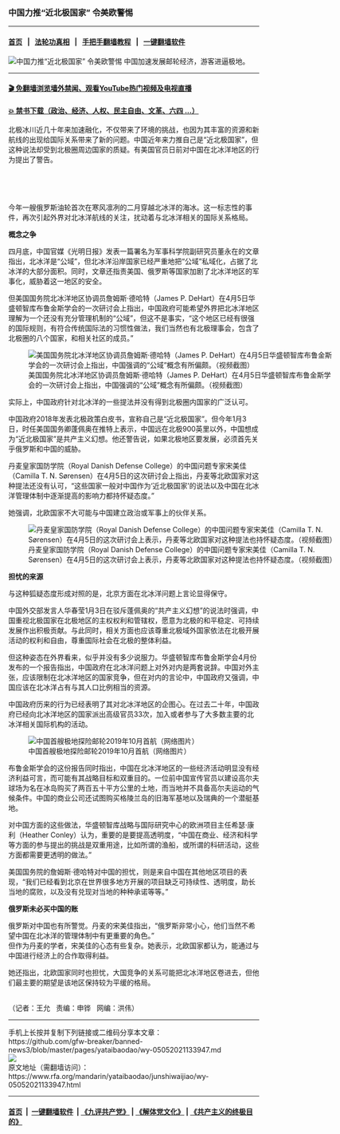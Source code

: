 ### 中国力推“近北极国家”    令美欧警惕
------------------------

#### [首页](https://github.com/gfw-breaker/banned-news3/blob/master/README.md) &nbsp;&nbsp;|&nbsp;&nbsp; [法轮功真相](https://github.com/begood0513/basic/blob/master/README.md)  &nbsp;&nbsp;|&nbsp;&nbsp; [手把手翻墙教程](https://github.com/gfw-breaker/guides/wiki)  &nbsp;&nbsp;|&nbsp;&nbsp; [一键翻墙软件](https://github.com/gfw-breaker/nogfw/blob/master/README.md)  



<div id="headerimg">
 <img alt="中国力推“近北极国家”    令美欧警惕" src="https://www.rfa.org/mandarin/yataibaodao/junshiwaijiao/wy-05052021133947.html/@@images/c34a26ba-ac28-4db5-a3eb-8f6ec581bfe1.jpeg" title="中国力推“近北极国家”    令美欧警惕"/>
 <span class="lead_image_caption">
  中国加速发展邮轮经济，游客进逼极地。
 </span>
 <!-- zoomattribute -->
</div>

<hr/>


#### [ 🎬  免翻墙浏览墙外禁闻、观看YouTube热门视频及电视直播](https://github.com/gfw-breaker/HelloWorld)

#### [ 💥  禁书下载（政治、经济、人权、民主自由、文革、六四 ...）](https://github.com/gfw-breaker/books/blob/master/README.md)

<div id="storytext">
 <p>
 </p>
 <p>
  北极冰川近几十年来加速融化，不仅带来了环境的挑战，也因为其丰富的资源和新航线的出现给国际关系带来了新的问题。中国近年来力推自己是“近北极国家”，但这种说法却受到北极圈周边国家的质疑。有美国官员日前对中国在北冰洋地区的行为提出了警告。
 </p>
 <p>
  <br/>
 </p>
 <p>
  <br/>
 </p>
 <p>
  今年一艘俄罗斯油轮首次在寒风凛冽的二月穿越北冰洋的海冰。这一标志性的事件，再次引起外界对北冰洋航线的关注，扰动着与北冰洋相关的国际关系格局。
 </p>
 <p>
  <strong>
   概念之争
  </strong>
 </p>
 <p>
  四月底，中国官媒《光明日报》发表一篇署名为军事科学院副研究员董永在的文章指出，北冰洋是“公域”，但北冰洋沿岸国家已经严重地把“公域”私域化，占据了北冰洋的大部分面积。同时，文章还指责美国、俄罗斯等国家加剧了北冰洋地区的军事化，威胁着这一地区的安全。
 </p>
 <p>
  但美国国务院北冰洋地区协调员詹姆斯·德哈特（James P. DeHart）在4月5日华盛顿智库布鲁金斯学会的一次研讨会上指出，中国政府可能希望外界把北冰洋地区理解为一个还没有充分管理机制的“公域”，但这不是事实，“这个地区已经有很强的国际规则，有符合传统国际法的习惯性做法，我们当然也有北极理事会，包含了北极圈的八个国家，和相关社区的成员。”
 </p>
 <p>
  <figure class="image-richtext image-inline captioned" style="width:620px;">
   <img alt="美国国务院北冰洋地区协调员詹姆斯·德哈特（James P. DeHart）在4月5日华盛顿智库布鲁金斯学会的一次研讨会上指出，中国强调的“公域”概念有所偏颇。（视频截图）" src="https://www.rfa.org/mandarin/yataibaodao/junshiwaijiao/wy-05052021133947.html/wy0505e.jpg/@@images/77a1c735-abee-4456-9a21-1c7c07f4c66c.png" title="wy0505e.jpg"/>
   <figcaption class="image-caption">
    美国国务院北冰洋地区协调员詹姆斯·德哈特（James P. DeHart）在4月5日华盛顿智库布鲁金斯学会的一次研讨会上指出，中国强调的“公域”概念有所偏颇。（视频截图）
   </figcaption>
   <small>
   </small>
  </figure>
 </p>
 <p>
  实际上，中国政府针对北冰洋的一些提法并没有得到北极圈内国家的广泛认可。
 </p>
 <p>
  中国政府2018年发表北极政策白皮书，宣称自己是“近北极国家”。但今年1月3日，时任美国国务卿蓬佩奥在推特上表示，中国远在北极900英里以外，中国想成为“近北极国家”是共产主义幻想。他还警告说，如果北极地区要发展，必须首先关乎俄罗斯和中国的威胁。
 </p>
 <p>
  丹麦皇家国防学院（Royal Danish Defense College）的中国问题专家宋美佳（Camilla T. N. Sørensen）在4月5日的这次研讨会上指出，丹麦等北欧国家对这种提法还没有认可，“这些国家一般对中国作为‘近北极国家’的说法以及中国在北冰洋管理体制中逐渐提高的影响力都持怀疑态度。”
 </p>
 <p>
  她强调，北欧国家不大可能与中国建立政治或军事上的伙伴关系。
 </p>
 <p>
  <figure class="image-richtext image-inline captioned" style="width:620px;">
   <img alt="丹麦皇家国防学院（Royal Danish Defense College）的中国问题专家宋美佳（Camilla T. N. Sørensen）在4月5日的这次研讨会上表示，丹麦等北欧国家对这种提法也持怀疑态度。（视频截图）" src="https://www.rfa.org/mandarin/yataibaodao/junshiwaijiao/wy-05052021133947.html/wy0505f.jpg/@@images/1454bfe2-b937-47e1-b153-91b2a0145e50.png" title="wy0505f.jpg"/>
   <figcaption class="image-caption">
    丹麦皇家国防学院（Royal Danish Defense College）的中国问题专家宋美佳（Camilla T. N. Sørensen）在4月5日的这次研讨会上表示，丹麦等北欧国家对这种提法也持怀疑态度。（视频截图）
   </figcaption>
   <small>
   </small>
  </figure>
 </p>
 <p>
  <strong>
   担忧的来源
  </strong>
 </p>
 <p>
  与这种狐疑态度形成对照的是，北京方面在北冰洋问题上言论显得保守。
 </p>
 <p>
  中国外交部发言人华春莹1月3日在驳斥蓬佩奥的“共产主义幻想”的说法时强调，中国重视北极国家在北极地区的主权权利和管辖权，愿意为北极的和平稳定、可持续发展作出积极贡献。与此同时，相关方面也应该尊重北极域外国家依法在北极开展活动的权利和自由，尊重国际社会在北极的整体利益。
 </p>
 <p>
  但这种姿态在外界看来，似乎并没有多少说服力。华盛顿智库布鲁金斯学会4月份发布的一个报告指出，中国政府在北冰洋问题上对外对内是两套说辞。中国对外主张，应该限制在北冰洋地区的国家竞争，但在对内的言论中，中国政府又强调，中国应该在北冰洋占有与其人口比例相当的资源。
 </p>
 <p>
  中国政府历来的行为已经表明了其对北冰洋地区的企图心。在过去二十年，中国政府已经向北冰洋地区的国家派出高级官员33次，加入或者参与了大多数主要的北冰洋相关国际机构的活动。
 </p>
 <p>
  <figure class="image-richtext image-inline captioned" style="width:620px;">
   <img alt="中国首艘极地探险邮轮2019年10月首航（网络图片）" src="https://www.rfa.org/mandarin/yataibaodao/junshiwaijiao/wy-05052021133947.html/wy0505b.jpg/@@images/5a3b489e-a1c2-4d2f-89d9-198e3ba9362a.jpeg" title="wy0505b.jpg"/>
   <figcaption class="image-caption">
    中国首艘极地探险邮轮2019年10月首航（网络图片）
   </figcaption>
   <small>
   </small>
  </figure>
 </p>
 <p>
  布鲁金斯学会的这份报告同时指出，中国在北冰洋地区的一些经济活动明显没有经济利益可言，而可能有其战略目标和双重目的。一位前中国宣传官员以建设高尔夫球场为名在冰岛购买了两百五十平方公里的土地，而当地并不具备高尔夫运动的气候条件。中国的商业公司还试图购买格陵兰岛的旧海军基地以及瑞典的一个潜艇基地。
 </p>
 <p>
  对中国方面的这些做法，华盛顿智库战略与国际研究中心的欧洲项目主任希瑟·康利（Heather Conley）认为，重要的是要提高透明度，“中国在商业、经济和科学等方面的参与提出的挑战是双重用途，比如所谓的渔船，或所谓的科研活动，这些方面都需要更透明的做法。”
 </p>
 <p>
  美国国务院的詹姆斯·德哈特对中国的担忧，则是来自中国在其他地区项目的表现，“我们已经看到北京在世界很多地方开展的项目缺乏可持续性、透明度，助长当地的腐败，以及没有兑现对当地的种种承诺等等。”
 </p>
 <p>
  <strong>
   俄罗斯未必买中国的账
  </strong>
 </p>
 <p>
  俄罗斯对中国也有所警觉。丹麦的宋美佳指出，“俄罗斯非常小心，他们当然不希望中国在北冰洋的管理体制中有更重要的角色。”
  <br/>
  但作为丹麦的学者，宋美佳的心态有些复杂。她表示，北欧国家都认为，能通过与中国进行经济上的合作取得利益。
 </p>
 <p>
  她还指出，北欧国家同时也担忧，大国竞争的关系可能把北冰洋地区卷进去，但他们最主要的期望是该地区保持较为平缓的格局。
 </p>
 <p>
  <br/>
  （记者：王允   责编：申铧   网编：洪伟）
 </p>
</div>

<hr/>
手机上长按并复制下列链接或二维码分享本文章：<br/>
https://github.com/gfw-breaker/banned-news3/blob/master/pages/yataibaodao/wy-05052021133947.md <br/>
<a href='https://github.com/gfw-breaker/banned-news3/blob/master/pages/yataibaodao/wy-05052021133947.md'><img src='https://github.com/gfw-breaker/banned-news3/blob/master/pages/yataibaodao/wy-05052021133947.md.png'/></a> <br/>
原文地址（需翻墙访问）：https://www.rfa.org/mandarin/yataibaodao/junshiwaijiao/wy-05052021133947.html


------------------------
#### [首页](https://github.com/gfw-breaker/banned-news3/blob/master/README.md) &nbsp;|&nbsp; [一键翻墙软件](https://github.com/gfw-breaker/nogfw/blob/master/README.md) &nbsp;| [《九评共产党》](https://github.com/gfw-breaker/9ping.md/blob/master/README.md#九评之一评共产党是什么) | [《解体党文化》](https://github.com/gfw-breaker/jtdwh.md/blob/master/README.md) | [《共产主义的终极目的》](https://github.com/gfw-breaker/gczydzjmd.md/blob/master/README.md)


<img src='http://gfw-breaker.win/banned-news3/pages/yataibaodao/wy-05052021133947.md' width='0px' height='0px'/>